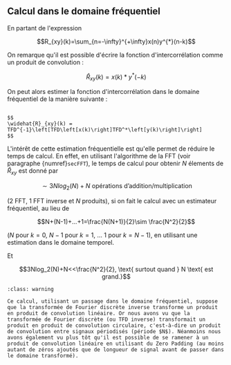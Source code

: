 ## Calcul dans le domaine fréquentiel

En partant de l'expression 

$$R_{xy}(k)=\sum_{n=-\infty}^{+\infty}x(n)y^{*}(n-k)$$ 

On remarque qu'il est possible d'écrire la fonction d'intercorrélation comme un produit de convolution :

$$
\widehat{R}_{xy}(k) = x(k) \ast y^*(-k)
$$

On peut alors estimer la fonction d'intercorrélation dans le domaine fréquentiel de la manière suivante :

```{prf:definition} Estimateur fréquentiel

$$
\widehat{R}_{xy}(k) = TFD^{-1}\left[TFD\left[x(k)\right]TFD^*\left[y(k)\right]\right]
$$

```
 <span style="color:rgba(var(--pst-color-link),1)"> L'intérêt de cette estimation fréquentielle est qu'elle permet de réduire le temps de calcul.</span> 
En effet, en utilisant l'algorithme de la FFT (voir paragraphe {numref}`secFFT`), le temps de calcul pour obtenir $N$ élements de $\widehat{R}_{xy}$ est donné par 

$$\sim 3Nlog_2(N)+N \text{ opérations d'addition/multiplication}$$

($2$ FFT, $1$ FFT inverse et $N$ produits), si on fait le calcul avec un estimateur fréquentiel, au lieu de 

$$N+(N-1)+...+1=\frac{N(N+1)}{2}\sim \frac{N^2}{2}$$

($N$ pour $k=0$, $N-1$ pour $k=1$, ... $1$ pour $k=N-1$), en utilisant une estimation dans le domaine temporel.

Et 

$$3Nlog_2(N)+N<<\frac{N^2}{2}, \text{ surtout quand } N \text{ est grand.}$$

```{admonition} Attention! 
:class: warning

Ce calcul, utilisant un passage dans le domaine fréquentiel, suppose que la transformée de Fourier discrète inverse transforme un produit en produit de convolution linéaire. Or nous avons vu que la transformée de Fourier discrète (ou TFD inverse) transformait un produit en produit de convolution circulaire, c'est-à-dire un produit de convolution entre signaux périodisés (période $N$). Néanmoins nous avons également vu plus tôt qu'il est possible de se ramener à un produit de convolution linéaire en utilisant du Zero Padding (au moins autant de zéros ajoutés que de longueur de signal avant de passer dans le domaine transformé).
```
